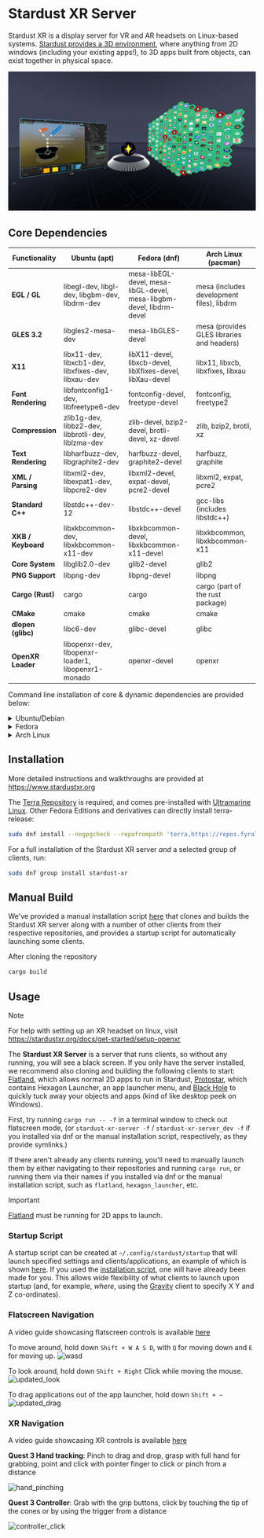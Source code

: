 # Stardust XR Server

Stardust XR is a display server for VR and AR headsets on Linux-based systems. [Stardust provides a 3D environment](https://www.youtube.com/watch?v=v2WblwbaLaA), where anything from 2D windows (including your existing apps!), to 3D apps built from objects, can exist together in physical space.  

![workflow](/img/workflow.png)

## Core Dependencies 
| Functionality      | Ubuntu (apt)                                        | Fedora (dnf)                                                         | Arch Linux (pacman)                        |
| ------------------ | --------------------------------------------------- | -------------------------------------------------------------------- | ------------------------------------------ |
| **EGL / GL**       | libegl-dev, libgl-dev, libgbm-dev, libdrm-dev       | mesa-libEGL-devel, mesa-libGL-devel, mesa-libgbm-devel, libdrm-devel | mesa (includes development files), libdrm  |
| **GLES 3.2**       | libgles2-mesa-dev                                   | mesa-libGLES-devel                                                   | mesa (provides GLES libraries and headers) |
| **X11**            | libx11-dev, libxcb1-dev, libxfixes-dev, libxau-dev  | libX11-devel, libxcb-devel, libXfixes-devel, libXau-devel            | libx11, libxcb, libxfixes, libxau          |
| **Font Rendering** | libfontconfig1-dev, libfreetype6-dev                | fontconfig-devel, freetype-devel                                     | fontconfig, freetype2                      |
| **Compression**    | zlib1g-dev, libbz2-dev, libbrotli-dev, liblzma-dev  | zlib-devel, bzip2-devel, brotli-devel, xz-devel                      | zlib, bzip2, brotli, xz                    |
| **Text Rendering** | libharfbuzz-dev, libgraphite2-dev                   | harfbuzz-devel, graphite2-devel                                      | harfbuzz, graphite                         |
| **XML / Parsing**  | libxml2-dev, libexpat1-dev, libpcre2-dev            | libxml2-devel, expat-devel, pcre2-devel                              | libxml2, expat, pcre2                      |
| **Standard C++**   | libstdc++-dev-12                                    | libstdc++-devel                                                      | gcc-libs (includes libstdc++)              |
| **XKB / Keyboard** | libxkbcommon-dev, libxkbcommon-x11-dev              | libxkbcommon-devel, libxkbcommon-x11-devel                           | libxkbcommon, libxkbcommon-x11             |
| **Core System**    | libglib2.0-dev                                      | glib2-devel                                                          | glib2                                      |
| **PNG Support**    | libpng-dev                                          | libpng-devel                                                         | libpng                                     |
| **Cargo (Rust)**   | cargo                                               | cargo                                                                | cargo (part of the rust package)           |
| **CMake**          | cmake                                               | cmake                                                                | cmake                                      |
| **dlopen (glibc)** | libc6-dev                                           | glibc-devel                                                          | glibc                                      |
| **OpenXR Loader**  | libopenxr-dev, libopenxr-loader1, libopenxr1-monado | openxr-devel                                                         | openxr                                     |

Command line installation of core & dynamic dependencies are provided below:
<details>
<summary>Ubuntu/Debian</summary> 
  <pre><code class="language-bash">
  sudo apt update && sudo apt install \
  build-essential \
  cargo \
  cmake \
  libxkbcommon-dev libxkbcommon-x11-dev libstdc++-dev libx11-dev libxfixes-dev \
  libegl-dev libgbm-dev libfontconfig1-dev libxcb1-dev libgl-dev libdrm-dev \
  libexpat1-dev libfreetype6-dev libxml2-dev libxau-dev zlib1g-dev libbz2-dev \
  libpng-dev libharfbuzz-dev libbrotli-dev liblzma-dev libglib2.0-dev \
  libgraphite2-dev libpcre2-dev
  </code></pre>
</details>

<details>
<summary>Fedora</summary> 
  <pre><code class="language-bash">
  sudo apt update && sudo apt install \
  libxkbcommon-dev libxkbcommon-x11-dev libstdc++-dev libx11-dev libxfixes-dev \
  libegl-dev libgbm-dev libfontconfig1-dev libxcb1-dev libgl-dev libdrm-dev \
  libexpat1-dev libfreetype6-dev libxml2-dev libxau-dev zlib1g-dev libbz2-dev \
  libpng-dev libharfbuzz-dev libbrotli-dev liblzma-dev libglib2.0-dev \
  libgraphite2-dev libpcre2-dev
  </code></pre>
</details>


<details>
<summary>Arch Linux</summary> 
  sudo pacman -Syu --needed \
  cargo \
  cmake \
  libxkbcommon libxkbcommon-x11 libx11 libxfixes mesa fontconfig libxcb \
  libdrm expat freetype2 libxml2 libxau zlib bzip2 libpng harfbuzz brotli \
  xz glib2 graphite pcre2
  </code></pre>
</details>

## Installation

More detailed instructions and walkthroughs are provided at https://www.stardustxr.org

The [Terra Repository](https://terra.fyralabs.com/) is required, and comes pre-installed with [Ultramarine Linux](https://ultramarine-linux.org/). Other Fedora Editions and derivatives can directly install terra-release:

```bash
sudo dnf install --nogpgcheck --repofrompath 'terra,https://repos.fyralabs.com/terra$releasever' terra-release
```

For a full installation of the Stardust XR server *and* a selected group of clients, run:

```bash
sudo dnf group install stardust-xr
```

## Manual Build
We've provided a manual installation script [here](https://github.com/cyberneticmelon/usefulscripts/blob/main/stardustxr_setup.sh) that clones and builds the Stardust XR server along with a number of other clients from their respective repositories, and provides a startup script for automatically launching some clients.

After cloning the repository
```bash
cargo build
```

## Usage
> [!NOTE]
> For help with setting up an XR headset on linux, visit https://stardustxr.org/docs/get-started/setup-openxr


The **Stardust XR Server** is a server that runs clients, so without any running, you will see a black screen. If you only have the server installed, we recommend also cloning and building the following clients to start: [Flatland](https://github.com/StardustXR/flatland), which allows normal 2D apps to run in Stardust, [Protostar](https://github.com/StardustXR/protostar), which contains Hexagon Launcher, an app launcher menu, and [Black Hole](https://github.com/StardustXR/black-hole) to quickly tuck away your objects and apps (kind of like desktop peek on Windows).

First, try running `cargo run -- -f` in a terminal window to check out flatscreen mode, (or `stardust-xr-server -f` / `stardust-xr-server_dev -f` if you installed via dnf or the manual installation script, respectively, as they provide symlinks.)

If there aren't already any clients running, you'll need to manually launch them by either navigating to their repositories and running `cargo run`, or running them via their names if you installed via dnf or the manual installation script, such as `flatland`, `hexagon_launcher`, etc.

> [!IMPORTANT]
> [Flatland](https://github.com/StardustXR/flatland) must be running for 2D apps to launch. 

### Startup Script
A startup script can be created at `~/.config/stardust/startup` that will launch specified settings and clients/applications, an example of which is shown [here](https://github.com/cyberneticmelon/usefulscripts/blob/main/startup). If you used the [installation script](https://github.com/cyberneticmelon/usefulscripts/blob/main/stardustxr_setup.sh), one will have already been made for you. This allows wide flexibility of what clients to launch upon startup (and, for example, *where*, using the [Gravity](https://github.com/StardustXR/gravity) client to specify X Y and Z co-ordinates).

### Flatscreen Navigation
A video guide showcasing flatscreen controls is available [here](https://www.youtube.com/watch?v=JCYecSlKlDI)  

To move around, hold down `Shift + W A S D`, with `Q` for moving down and `E` for moving up.
![wasd](https://github.com/StardustXR/website/blob/main/static/img/updated_flat_wasd.GIF)

To look around, hold down `Shift + Right` Click while moving the mouse. 
![updated_look](https://github.com/StardustXR/website/blob/main/static/img/updated_flat_look.GIF)

To drag applications out of the app launcher, hold down `Shift + ~`
![updated_drag](https://github.com/StardustXR/website/blob/main/static/img/updated_flat_drag.GIF)

### XR Navigation
A video guide showcasing XR controls is available [here](https://www.youtube.com/watch?v=RbxFq6JjliA)  

**Quest 3 Hand tracking**:
Pinch to drag and drop, grasp with full hand for grabbing, point and click with pointer finger to click or pinch from a distance  

![hand_pinching](https://github.com/StardustXR/website/blob/main/static/img/hand_pinching.GIF)

**Quest 3 Controller**:
Grab with the grip buttons, click by touching the tip of the cones or by using the trigger from a distance  

![controller_click](https://github.com/StardustXR/website/blob/main/static/img/controller_click.GIF)
